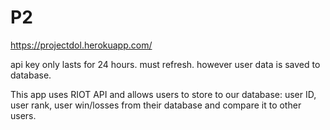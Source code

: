 # P2
https://projectdol.herokuapp.com/

api key only lasts for 24 hours. must refresh.
however user data is saved to database.

This app uses RIOT API and allows users to store to our database: user ID, user rank, user win/losses from their database and compare it to other users.
